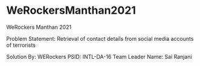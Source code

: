 # WeRockersManthan2021
 WeRockers Manthan 2021

Problem Statement: Retrieval of contact details from social media accounts of terrorists

Solution By: WERockers
PSID: INTL-DA-16
Team Leader Name: Sai Ranjani


